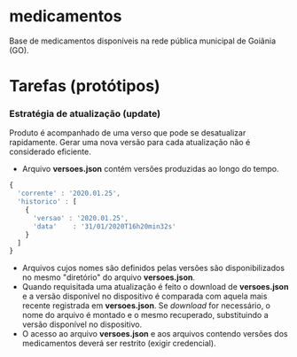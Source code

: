 # medicamentos
Base de medicamentos disponíveis na rede pública municipal de Goiânia (GO).

# Tarefas (protótipos)

### Estratégia de atualização (update)
Produto é acompanhado de uma verso que pode se desatualizar rapidamente. Gerar uma nova versão para cada atualização não é considerado eficiente. 

- Arquivo **versoes.json** contém versões produzidas ao longo do tempo. 
```javascript
{
  'corrente' : '2020.01.25',
  'historico' : [
    { 
      'versao' : '2020.01.25',
      'data'    : '31/01/2020T16h20min32s'
    }
  ]
}
```

- Arquivos cujos nomes são definidos pelas versões são disponibilizados no mesmo "diretório" do arquivo **versoes.json**.
- Quando requisitada uma atualização é feito o download de **versoes.json** e a versão disponível no dispositivo é comparada com aquela mais recente registrada em **versoes.json**. Se _download_ for necessário, o nome do arquivo é montado e o mesmo recuperado, substituindo a versão disponível no dispositivo. 
- O acesso ao arquivo **versoes.json** e aos arquivos contendo versões dos medicamentos deverá ser restrito (exigir credencial).


